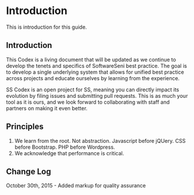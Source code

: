# Introduction
This is introduction for this guide.

## Introduction

This Codex is a living document that will be updated as we continue to develop the tenets and specifics of SoftwareSeni best practice. The goal is to develop a single underlying system that allows for unified best practice across projects and educate ourselves by learning from the experience. 

SS Codex is an open project for SS, meaning you can directly impact its evolution by filing issues and submitting pull requests. This is as much your tool as it is ours, and we look forward to collaborating with staff and partners on making it even better.

## Principles
1. We learn from the root. Not abstraction. Javascript before jQUery. CSS before Bootstrap. PHP before Wordpress. 
2. We acknowledge that performance is critical. 


## Change Log
October 30th, 2015 - Added markup for quality assurance